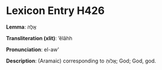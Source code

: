 # Lexicon Entry H426

**Lemma**: אֱלָהּ

**Transliteration (xlit)**: ʼĕlâhh

**Pronunciation**: el-aw'

**Description**:
(Aramaic) corresponding to אֱלוֹהַּ; God; God, god.

